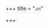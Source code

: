 +++
title = "೨೫"

+++


<div class="js_include " url="/kannaDa/padya/kumAra-vyAsa-bhArata/vishvAsa-prastuti/09_shalya/25/_index.md"  newLevelForH1="3" includeTitle="true"  > </div>